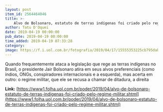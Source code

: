 ```yaml
---
layout: post
item_id: 2564464046
title: >-
    Alvo de Bolsonaro, estatuto de terras indígenas foi criado pelo regime militar
author: Tatu D'Oquei
date: 2019-04-19 00:00:00
pub_date: 2019-04-19 00:00:00
time_added: 2019-04-19 07:33:28
category: 
image: https://f.i.uol.com.br/fotografia/2019/04/17/15555353225cb795dab79a8_1555535322_3x2_xl.jpg
---
```


Quando frequentemente ataca a legislação que rege as terras indígenas no Brasil, o presidente Jair Bolsonaro atira em seus alvos preferenciais (como índios, ONGs, conspiradores internacionais e a esquerda), mas acerta em outro: o regime militar, que ele se recusa a chamar de ditadura, a direita

**Link:** [https://www1.folha.uol.com.br/poder/2019/04/alvo-de-bolsonaro-estatuto-de-terras-indigenas-foi-criado-pelo-regime-militar.shtml](https://www1.folha.uol.com.br/poder/2019/04/alvo-de-bolsonaro-estatuto-de-terras-indigenas-foi-criado-pelo-regime-militar.shtml)

